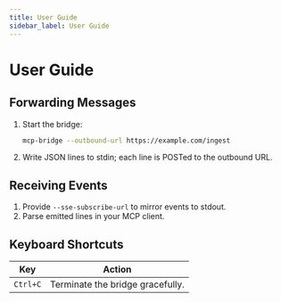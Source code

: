 ```yaml
---
title: User Guide
sidebar_label: User Guide
---
```


# User Guide

## Forwarding Messages
1. Start the bridge:
   ```bash
   mcp-bridge --outbound-url https://example.com/ingest
   ```
2. Write JSON lines to stdin; each line is POSTed to the outbound URL.

## Receiving Events
1. Provide `--sse-subscribe-url` to mirror events to stdout.
2. Parse emitted lines in your MCP client.

## Keyboard Shortcuts
| Key | Action |
|-----|--------|
| `Ctrl+C` | Terminate the bridge gracefully. |
